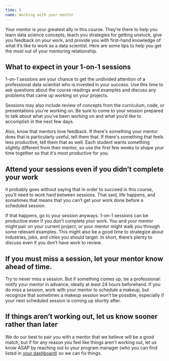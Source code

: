 ```yaml
---
time: 5
name: Working with your mentor
---
```


Your mentor is your greatest ally in this course. They’re there to help you learn data science concepts, teach you strategies for getting unstuck, give you feedback on your work, and provide you with first-hand knowledge of what it’s like to work as a data scientist. Here are some tips to help you get the most out of your mentoring relationship.

## What to expect in your 1-on-1 sessions

1-on-1 sessions are your chance to get the undivided attention of a professional data scientist who is invested in your success. Use this time to ask questions about the course readings and examples and discuss any problems that came up working on your projects.

Sessions may also include review of concepts from the curriculum, code, or presentations you're working on. Be sure to come to your session prepared to talk about what you’ve been working on and what you’d like to accomplish in the next few days.

Also, know that mentors love feedback. If there's something your mentor does that is particularly useful, tell them that. If there's something that feels less productive, tell them that as well. Each student wants something slightly different from their mentor, so use the first few weeks to shape your time together so that it's most productive for you.

## Attend your sessions even if you didn’t complete your work

It probably goes without saying that in order to succeed in this course, you’ll need to work hard between sessions. That said, life happens, and sometimes that means that you can’t get your work done before a scheduled session.

If that happens, go to your session anyways. 1-on-1 sessions can be productive even if you don’t complete your work. You and your mentor might pair on your current project, or your mentor might walk you through some relevant examples. This might also be a good time to strategize about industries, jobs, and cities you should target. In short, there’s plenty to discuss even if you don’t have work to review.

## If you must miss a session, let your mentor know ahead of time.

Try to never miss a session. But if something comes up, be a professional: notify your mentor in advance, ideally at least 24 hours beforehand. If you do miss a session, work with your mentor to schedule a makeup, but recognize that sometimes a makeup session won’t be possible, especially if your next scheduled session is coming up shortly after.

## If things aren’t working out, let us know sooner rather than later

We do our best to pair you with a mentor that we believe will be a good match, but if for any reason you feel like things aren’t working out, let us know ASAP by reaching out to your program manager (who you can find listed in [your dashboard](https://dashboard.thinkful.com/)) so we can fix things.

